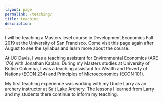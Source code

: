 ```yaml
---
layout: page
permalink: /teaching/
title: teaching
description: 
---
```


I will be teaching a Masters level course in Development Economics Fall 2019 at the University of San Francisco. Come visit this page again after August to see the syllabus and learn more about the course.

At UC Davis, I was a teaching assistant for Environmental Economics (ARE 176) with Jonathan Kaplan. During my Masters studies at University of British Columba, I was a teaching assistant for Wealth and Poverty of Nations (ECON 234) and Principles of Microeconomics (ECON 101).

My first teaching experience was working with my Uncle Larry as an archery instructor at [Salt Lake Archery](http://www.slarchery.com/). The lessons I learned from Larry and my students there continue to inform my teaching.
